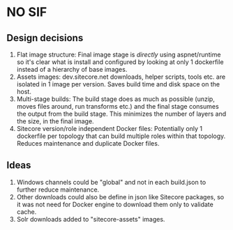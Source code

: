 # NO SIF

## Design decisions

1. Flat image structure: Final image stage is *directly* using aspnet/runtime so it's clear what is install and configured by looking at only 1 dockerfile instead of a hierarchy of base images.
1. Assets images: dev.sitecore.net downloads, helper scripts, tools etc. are isolated in 1 image per version. Saves build time and disk space on the host.
1. Multi-stage builds: The build stage does as much as possible (unzip, moves files around, run transforms etc.) and the final stage consumes the output from the build stage. This minimizes the number of layers and the size, in the final image.
1. Sitecore version/role independent Docker files: Potentially only 1 dockerfile per topology that can build multiple roles within that topology. Reduces maintenance and duplicate Docker files.

## Ideas

1. Windows channels could be "global" and not in each build.json to further reduce maintenance.
1. Other downloads could also be define in json like Sitecore packages, so it was not need for Docker engine to download them only to validate cache.
1. Solr downloads added to "sitecore-assets" images.
